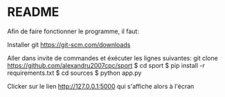 # README
Afin de faire fonctionner le programme, il faut:

Installer git  https://git-scm.com/downloads
     
Aller dans invite de commandes et éxécuter les lignes suivantes:
git clone https://github.com/alexandru2007cpc/sport
$ cd sport
$ pip install -r requirements.txt
$ cd sources
$ python app.py

Clicker sur le lien http://127.0.0.1:5000 qui s'affiche alors à l'écran
